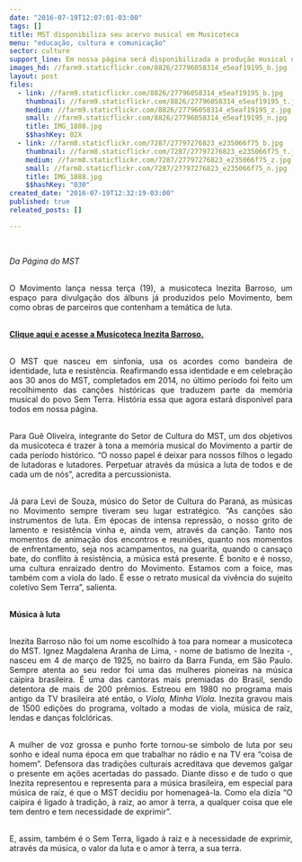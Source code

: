 ```yaml
---
date: "2016-07-19T12:07:01-03:00"
tags: []
title: MST disponibiliza seu acervo musical em Musicoteca
menu: "educação, cultura e comunicação"
sector: culture
support_line: Em nossa página será disponibilizada a produção musical que conta a história do movimento.
images_hd: //farm9.staticflickr.com/8826/27796058314_e5eaf19195_b.jpg
layout: post
files:
  - link: //farm9.staticflickr.com/8826/27796058314_e5eaf19195_b.jpg
    thumbnail: //farm9.staticflickr.com/8826/27796058314_e5eaf19195_t.jpg
    medium: //farm9.staticflickr.com/8826/27796058314_e5eaf19195_z.jpg
    small: //farm9.staticflickr.com/8826/27796058314_e5eaf19195_n.jpg
    title: IMG_1808.jpg
    $$hashKey: 02X
  - link: //farm8.staticflickr.com/7287/27797276823_e235066f75_b.jpg
    thumbnail: //farm8.staticflickr.com/7287/27797276823_e235066f75_t.jpg
    medium: //farm8.staticflickr.com/7287/27797276823_e235066f75_z.jpg
    small: //farm8.staticflickr.com/7287/27797276823_e235066f75_n.jpg
    title: IMG_1888.jpg
    $$hashKey: "030"
created_date: "2016-07-19T12:32:19-03:00"
published: true
releated_posts: []

---
```

<p style="text-align: justify;">&nbsp;</p>

<p style="text-align: justify;"><em>Da P&aacute;gina do MST&nbsp;</em></p>

<p style="text-align: justify;"><br />
O Movimento lan&ccedil;a nessa ter&ccedil;a (19), a musicoteca Inezita Barroso, um espa&ccedil;o para divulga&ccedil;&atilde;o dos &aacute;lbuns j&aacute; produzidos pelo Movimento, bem como obras de parceiros que contenham a tem&aacute;tica de luta.</p>

<p style="text-align: justify;"><br />
<strong><a href="http://www.mst.org.br/musicoteca">Clique aqui e acesse a Musicoteca Inezita Barroso.</a></strong></p>

<p style="text-align: justify;"><br />
O MST que nasceu em sinfonia, usa os acordes como bandeira de identidade, luta e resist&ecirc;ncia. Reafirmando essa identidade e em celebra&ccedil;&atilde;o aos 30 anos do MST, completados em 2014, no &uacute;ltimo per&iacute;odo foi feito um recolhimento das can&ccedil;&otilde;es hist&oacute;ricas que traduzem parte da mem&oacute;ria musical do povo Sem Terra. Hist&oacute;ria essa que agora estar&aacute; dispon&iacute;vel para todos em nossa p&aacute;gina.</p>

<p style="text-align: justify;"><br />
Para Gu&ecirc; Oliveira, integrante do Setor de Cultura do MST, um dos objetivos da musicoteca &eacute; trazer &agrave; tona a mem&oacute;ria musical do Movimento a partir de cada per&iacute;odo hist&oacute;rico. &ldquo;O nosso papel &eacute; deixar para nossos filhos o legado de lutadoras e lutadores. Perpetuar atrav&eacute;s da m&uacute;sica a luta de todos e de cada um de n&oacute;s&rdquo;, acredita a percussionista.</p>

<p style="text-align: justify;"><br />
J&aacute; para Levi de Souza, m&uacute;sico do Setor de Cultura do Paran&aacute;, as m&uacute;sicas no Movimento sempre tiveram seu lugar estrat&eacute;gico. &ldquo;As can&ccedil;&otilde;es s&atilde;o instrumentos de luta. Em &eacute;pocas de intensa repress&atilde;o, o nosso grito de lamento e resist&ecirc;ncia vinha e, ainda vem, atrav&eacute;s da can&ccedil;&atilde;o. Tanto nos momentos de anima&ccedil;&atilde;o dos encontros e reuni&otilde;es, quanto nos momentos de enfrentamento, seja nos acampamentos, na guarita, quando o cansa&ccedil;o bate, do conflito &agrave; resist&ecirc;ncia, a m&uacute;sica est&aacute; presente. &Eacute; bonito e &eacute; nosso, uma cultura enraizado dentro do Movimento. Estamos com a foice, mas tamb&eacute;m com a viola do lado. &Eacute; esse o retrato musical da viv&ecirc;ncia do sujeito coletivo Sem Terra&rdquo;, salienta.</p>

<p style="text-align: justify;"><br />
<strong>M&uacute;sica &agrave; luta</strong></p>

<p style="text-align: justify;"><br />
Inezita Barroso n&atilde;o foi um nome escolhido &agrave; toa para nomear a musicoteca do MST. Ignez Magdalena Aranha de Lima, - nome de batismo de Inezita -, nasceu em 4 de mar&ccedil;o de 1925, no bairro da Barra Funda, em S&atilde;o Paulo. Sempre atenta ao seu redor foi uma das mulheres pioneiras na m&uacute;sica caipira brasileira. &Eacute; uma das cantoras mais premiadas do Brasil, sendo detentora de mais de 200 pr&ecirc;mios. Estreou em 1980 no programa mais antigo da TV brasileira at&eacute; ent&atilde;o, o <em>Viola, Minha Viola.</em> Inezita gravou mais de 1500 edi&ccedil;&otilde;es do programa, voltado a modas de viola, m&uacute;sica de ra&iacute;z, lendas e dan&ccedil;as folcl&oacute;ricas.</p>

<p style="text-align: justify;"><br />
A mulher de voz grossa e punho forte tornou-se s&iacute;mbolo de luta por seu sonho e ideal numa &eacute;poca em que trabalhar no r&aacute;dio e na TV era &ldquo;coisa de homem&rdquo;. Defensora das tradi&ccedil;&otilde;es culturais acreditava que devemos galgar o presente em a&ccedil;&otilde;es acertadas do passado. Diante disso e de tudo o que Inezita representou e representa para a m&uacute;sica brasileira, em especial para m&uacute;sica de ra&iacute;z, &eacute; que o MST decidiu por homenage&aacute;-la. Como ela dizia &ldquo;O caipira &eacute; ligado &agrave; tradi&ccedil;&atilde;o, &agrave; raiz, ao amor &agrave; terra, a qualquer coisa que ele tem dentro e tem necessidade de exprimir&rdquo;.</p>

<p style="text-align: justify;"><br />
E, assim, tamb&eacute;m &eacute; o Sem Terra, ligado &agrave; raiz e &agrave; necessidade de exprimir, atrav&eacute;s da m&uacute;sica, o valor da luta e o amor &agrave; terra, a sua terra.</p>
